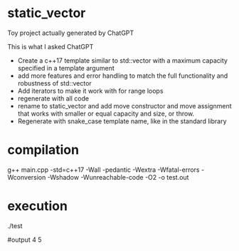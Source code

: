 # static_vector
Toy project actually generated by ChatGPT

This is what I asked ChatGPT

* Create a c++17 template similar to std::vector<T> with a maximum capacity specified in a template argument
* add more features and error handling to match the full functionality and robustness of std::vector
* Add iterators to make it work with for range loops
* regenerate with all code
* rename to static_vector and add move constructor and move assignment that works with smaller or equal capacity and size, or throw.
* Regenerate with snake_case template name, like in the standard library


# compilation
g++ main.cpp -std=c++17 -Wall -pedantic -Wextra -Wfatal-errors -Wconversion -Wshadow -Wunreachable-code -O2 -o test.out

# execution
./test

#output
4 5 

